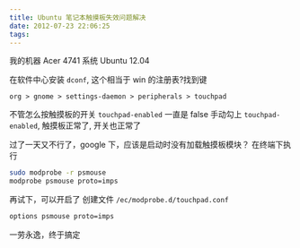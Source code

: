 ```yaml
---
title: Ubuntu 笔记本触摸板失效问题解决
date: 2012-07-23 22:06:25
tags:
---
```


我的机器 Acer 4741 系统 Ubuntu 12.04

在软件中心安装 `dconf`, 这个相当于 win 的注册表?找到键

` org > gnome > settings-daemon > peripherals > touchpad `

不管怎么按触摸板的开关 `touchpad-enabled` 一直是 false
手动勾上 `touchpad-enabled`, 触摸板正常了, 开关也正常了

过了一天又不行了，google 下，应该是启动时没有加载触摸板模块？
在终端下执行

<!-- more -->

``` bash
sudo modprobe -r psmouse
modprobe psmouse proto=imps
```

再试下，可以开启了
创建文件 `/ec/modprobe.d/touchpad.conf`

``` bash
options psmouse proto=imps
```

一劳永逸，终于搞定
